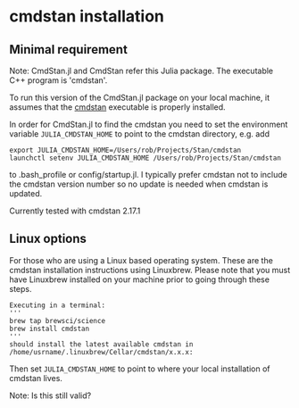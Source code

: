 # cmdstan installation

## Minimal requirement

Note: CmdStan.jl and CmdStan refer this Julia package. The executable C++ program is 'cmdstan'.

To run this version of the CmdStan.jl package on your local machine, it assumes that the  [cmdstan](http://mc-stan.org/interfaces/cmdstan) executable is properly installed.

In order for CmdStan.jl to find the cmdstan you need to set the environment variable `JULIA_CMDSTAN_HOME` to point to the cmdstan directory, e.g. add

```
export JULIA_CMDSTAN_HOME=/Users/rob/Projects/Stan/cmdstan
launchctl setenv JULIA_CMDSTAN_HOME /Users/rob/Projects/Stan/cmdstan
```

to .bash_profile or config/startup.jl. I typically prefer cmdstan not to include the cmdstan version number so no update is needed when cmdstan is updated.

Currently tested with cmdstan 2.17.1

## Linux options

For those who are using a Linux based operating system. These are the cmdstan installation instructions using Linuxbrew. Please note that you must have Linuxbrew installed on your machine prior to going through these steps.

	Executing in a terminal:
	'''
	brew tap brewsci/science
	brew install cmdstan
	'''
	should install the latest available cmdstan in /home/usrname/.linuxbrew/Cellar/cmdstan/x.x.x:
	
Then set `JULIA_CMDSTAN_HOME` to point to where your local installation of cmdstan lives.

Note: Is this still valid?
